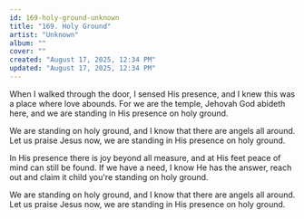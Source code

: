 ```yaml
---
id: 169-holy-ground-unknown
title: "169. Holy Ground"
artist: "Unknown"
album: ""
cover: ""
created: "August 17, 2025, 12:34 PM"
updated: "August 17, 2025, 12:34 PM"
---
```


When I walked through the door, I sensed His presence, and I knew this was a place where love abounds. For we are the temple, Jehovah God abideth here, and we are standing in His presence on holy ground. 

We are standing on holy ground, and I know that there are angels all around. Let us praise Jesus now, we are standing in His presence on holy ground. 

In His presence there is joy beyond all measure, and at His feet peace of mind can still be found. If we have a need, I know He has the answer, reach out and claim it child you're standing on holy ground. 

We are standing on holy ground, and I know that there are angels all around. Let us praise Jesus now, we are standing in His presence on holy ground. 

